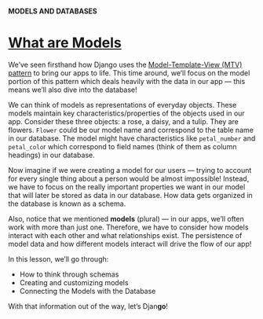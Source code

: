 #### MODELS AND DATABASES

# [What are Models](https://www.codecademy.com/paths/build-python-web-apps-with-django/tracks/data-in-django/modules/django-models-and-databases/lessons/django-models-and-databases/exercises/what-are-models)

We’ve seen firsthand how Django uses the [Model-Template-View (MTV) pattern](https://github.com/lendoo73/Challenge-Project-of-CodeCademy/tree/master/python/Build%20Python%20Web%20Apps%20with%20Django/4.%20Data%20in%20Django/2.%20Models%20and%20Databases/1.%20Modeling%20Real%20Life%20Objects) 
to bring our apps to life. 
This time around, we’ll focus on the model portion of this pattern which deals heavily with the data in our app — this means we’ll also dive into the database!

We can think of models as representations of everyday objects. 
These models maintain key characteristics/properties of the objects used in our app. 
Consider these three objects: a rose, a daisy, and a tulip. 
They are flowers. `Flower` could be our model name and correspond to the table name in our database. 
The model might have characteristics like `petal_number` and `petal_colo`r which correspond to field names (think of them as column headings) in our database.

Now imagine if we were creating a model for our users — trying to account for every single thing about a person would be almost impossible! 
Instead, we have to focus on the really important properties we want in our model that will later be stored as data in our database. 
How data gets organized in the database is known as a schema.

Also, notice that we mentioned **models** (plural) — in our apps, we’ll often work with more than just one. 
Therefore, we have to consider how models interact with each other and what relationships exist. 
The persistence of model data and how different models interact will drive the flow of our app!

In this lesson, we’ll go through:
* How to think through schemas
* Creating and customizing models
* Connecting the Models with the Database

With that information out of the way, let’s Djan**go**!
